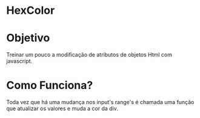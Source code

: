 # HexColor


# Objetivo
Treinar um pouco a modificação de atributos de objetos Html com javascript.

# Como Funciona?
Toda vez que há uma mudança nos input's range's é chamada uma função que atualizar os valores e muda a cor da div.
